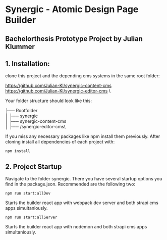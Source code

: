 # Synergic - Atomic Design Page Builder
## Bachelorthesis Prototype Project by Julian Klummer

## 1. Installation:
clone this project and the depending cms systems in the same root folder:

https://github.com/Julian-Kl/synergic-content-cms \
https://github.com/Julian-Kl/synergic-editor-cms \

Your folder structure should look like this:

├── Rootfolder\
│   ├── synergic\
│   ├── synergic-content-cms\
│   ├── /synergic-editor-cms\

If you miss any necessary packages like npm install them previously.
After cloning install all dependencies of each project with:
```
npm install
```

## 2. Project Startup
Navigate to the folder synergic. There you have several startup options you find in the package.json.
Recommended are the following two:
```
npm run start:allDev
```
Starts the builder react app with webpack dev server and both strapi cms apps simultaniously.


```
npm run start:allServer
```
Starts the builder react app with nodemon and both strapi cms apps simultaniously.
